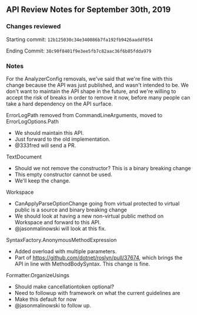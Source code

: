## API Review Notes for September 30th, 2019

### Changes reviewed
Starting commit: `12b125030c34e340086b7fa192fb9426aaddf054`

Ending Commit: `38c90f8401f9e3ee5fb7c82aac36f6b85fdda979`

### Notes

For the AnalyzerConfig removals, we've said that we're fine with this change because the API was just published, and wasn't intended to be.
We don't want to maintain the API shape in the future, and we're willing to accept the risk of breaks in order to remove it now, before many people can take a hard dependency on the API surface.

ErrorLogPath removed from CommandLineArguments, moved to ErrorLogOptions.Path
 - We should maintain this API.
 - Just forward to the old implementation.
 - @333fred will send a PR.

TextDocument
 - Should we not remove the constructor? This is a binary breaking change
 - This empty constructor cannot be used.
 - We'll keep the change.

Workspace
 - CanApplyParseOptionChange going from virtual protected to virtual public is a source and binary breaking change
 - We should look at having a new non-virtual public method on Workspace and forward to this API.
 - @jasonmalinowski will look at this fix.

SyntaxFactory.AnonymousMethodExpression
 - Added overload with multiple parameters.
 - Part of https://github.com/dotnet/roslyn/pull/37674, which brings the API in line with MethodBodySyntax.
   This change is fine.

Formatter.OrganizeUsings
 - Should make cancellationtoken optional?
 - Need to followup with framework on what the current guidelines are
 - Make this default for now
 - @jasonmalinowski to follow up.

